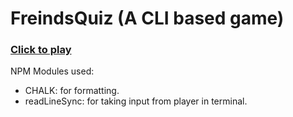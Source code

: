 # FreindsQuiz (A CLI based game)

### [Click to play](https://replit.com/@Pra5/FriendsQuiz#index.js?embed=1&output=1)

NPM Modules used:
- CHALK: for formatting.
- readLineSync: for taking input from player in terminal.
